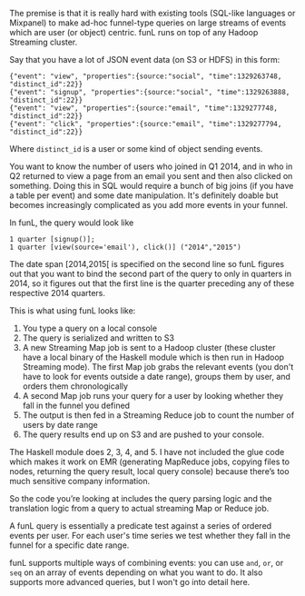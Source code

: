 The premise is that it is really hard with existing tools (SQL-like languages or Mixpanel) to make ad-hoc funnel-type queries on large streams of events which are user (or object) centric. funL runs on top of any Hadoop Streaming cluster.

Say that you have a lot of JSON event data (on S3 or HDFS) in this form:
```
{"event": "view", "properties":{source:"social", "time":1329263748, "distinct_id":22}}
{"event": "signup", "properties":{source:"social", "time":1329263888, "distinct_id":22}}
{"event": "view", "properties":{source:"email", "time":1329277748, "distinct_id":22}}
{"event": "click", "properties":{source:"email", "time":1329277794, "distinct_id":22}}
```

Where `distinct_id` is a user or some kind of object sending events.

You want to know the number of users who joined in Q1 2014, and in who in Q2 returned to view a page from an email you sent and then also clicked on something. Doing this in SQL would require a bunch of big joins (if you have a table per event) and some date manipulation. It's definitely doable but becomes increasingly complicated as you add more events in your funnel.

In funL, the query would look like
```
1 quarter [signup()];
1 quarter [view(source='email'), click()] ("2014","2015")
```

The date span [2014,2015[ is specified on the second line so funL figures out that you want to bind the second part of the query to only in quarters in 2014, so it figures out that the first line is the quarter preceding any of these respective 2014 quarters.

This is what using funL looks like:
1. You type a query on a local console
2. The query is serialized and written to S3
3. A new Streaming Map job is sent to a Hadoop cluster (these cluster have a local binary of the Haskell module which is then run in Hadoop Streaming mode). The first Map job grabs the relevant events (you don't have to look for events outside a date range), groups them by user, and orders them chronologically
4. A second Map job runs your query for a user by looking whether they fall in the funnel you defined
5. The output is then fed in a Streaming Reduce job to count the number of users by date range
6. The query results end up on S3 and are pushed to your console.

The Haskell module does 2, 3, 4, and 5.
I have not included the glue code which makes it work on EMR (generating MapReduce jobs, copying files to nodes, returning the query result, local query console) because there’s too much sensitive company information.

So the code you’re looking at includes the query parsing logic and the translation logic from a query to actual streaming Map or Reduce job.

A funL query is essentially a predicate test against a series of ordered events per user. For each user's time series we test whether they fall in the funnel for a specific date range.

funL supports multiple ways of combining events: you can use `and`, `or`, or `seq` on an array of events depending on what you want to do. It also supports more advanced queries, but I won't go into detail here.
